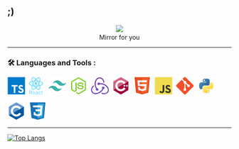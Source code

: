 
<!--
**iLoveHanekawa/iLoveHanekawa** is a ✨ _special_ ✨ repository because its `README.md` (this file) appears on your GitHub profile.

Here are some ideas to get you started:

- 🔭 I’m currently working on ...
- 🌱 I’m currently learning ...
- 👯 I’m looking to collaborate on ...
- 🤔 I’m looking for help with ...
- 💬 Ask me about ...
- 📫 How to reach me: ...
- 😄 Pronouns: ...
- ⚡ Fun fact: ...
-->
;)
---
<div align = 'center'>
  <img  height = '369px' src='https://hypixel.net/attachments/chad-jpg.2875466/'/>
  <div>Mirror for you</div>
</div>

---

### :hammer_and_wrench: Languages and Tools :
<div>
  <img src = 'https://github.com/devicons/devicon/blob/master/icons/typescript/typescript-original.svg' title="Typescript" alt="Java" width="40" height="40"/>
  <img src="https://github.com/devicons/devicon/blob/master/icons/react/react-original-wordmark.svg" title="React" alt="React" width="40" height="40"/>&nbsp;
  <img src = "https://github.com/devicons/devicon/blob/master/icons/tailwindcss/tailwindcss-plain.svg" alt = "Tailwind" width = "40" height = "40 />&nbsp;
  <img src="https://github.com/devicons/devicon/blob/master/icons/java/java-original-wordmark.svg" title="Java" alt="Java" width="40" height="40"/>&nbsp;
  <img src="https://github.com/devicons/devicon/blob/master/icons/nodejs/nodejs-original.svg" title="NodeJS" alt="NodeJS" width="40" height="40"/>&nbsp;                                                                                      
  <img src="https://github.com/devicons/devicon/blob/master/icons/redux/redux-original.svg" title="Redux" alt="Redux " width="40" height="40"/>&nbsp;
    <img src="https://github.com/devicons/devicon/blob/master/icons/cplusplus/cplusplus-original.svg" title="C++" **alt="Git" width="40" height="40"/>&nbsp;                                                                                                                                              
  <img src="https://github.com/devicons/devicon/blob/master/icons/html5/html5-original.svg" title="HTML5" alt="HTML" width="40" height="40"/>&nbsp;
  <img src="https://github.com/devicons/devicon/blob/master/icons/javascript/javascript-original.svg" title="JavaScript" alt="JavaScript" width="40" height="40"/>&nbsp;
  <img src="https://github.com/devicons/devicon/blob/master/icons/git/git-original.svg" title="Git" alt="Git" width="40" height="40"/>&nbsp; 
  <img src="https://github.com/devicons/devicon/blob/master/icons/python/python-original.svg" title="Python" **alt="Git" width="40" height="40"/>&nbsp;    
                                  
  <img src="https://github.com/devicons/devicon/blob/master/icons/c/c-original.svg" title="C" alt="Git" width="40" height="40"/>&nbsp; 
  <img src = "https://github.com/devicons/devicon/blob/master/icons/css3/css3-original.svg" title = "css3" alt = "CSS3" width = "40" height = "40" />&nbsp;                                                                                      
                                                                                                                               
</div>

---
[![Top Langs](https://github-readme-stats.vercel.app/api/top-langs/?username=iLoveHanekawa&layout=compact&theme=vision-friendly-dark)](https://github.com/anuraghazra/github-readme-stats)                                                                                                                                                      
                                                                                                                                                
